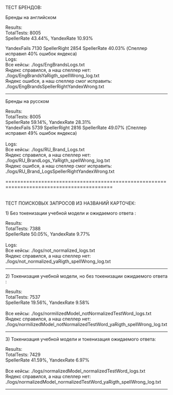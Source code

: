 ТЕСТ БРЕНДОВ:

<p>Бренды на английском</p>
Results:<br>
 TotalTests: 8005<br>
 SpellerRate 43.44%, YandexRate 10.93%<br>
 
 YandexFails 7130 SpellerRight 2854 SpellerRate 40.03% (Спеллер исправил 40% ошибок яндекса)<br>
Logs: <br>
Все кейсы: ./logs/EngBrandsLogs.txt <br>
Яндекс справился, а наш спеллер нет: ./logs/EngBrandsYaRigth_spellWrong_log.txt<br>
Яндекс ошибся, а наш спеллер смог исправить: ./logs/EngBrandsSpellerRightYandexWrong.txt<br>

----------------------------------------------------------------------------------------

<p>Бренды на русском</p>
Results:<br>
 TotalTests: 8005<br>
 SpellerRate 59.14%, YandexRate 28.31%<br>
 YandexFails 5739 SpellerRight 2816 SpellerRate 49.07%  (Спеллер исправил 49% ошибок яндекса)<br>
<br>
Logs: <br>
Все кейсы: ./logs/RU_Brand_Logs.txt <br>
Яндекс справился, а наш спеллер нет: ./logs/RU_BrandLogs_YaRigth_spellWrong_log.txt<br>
Яндекс ошибся, а наш спеллер смог исправить: ./logs/RU_Brand_LogsSpellerRightYandexWrong.txt<br>

==========================================================================================<br><br><br>
ТЕСТ ПОИСКОВЫХ ЗАПРОСОВ ИЗ НАЗВАНИЙ КАРТОЧЕК:

<p>1) Без токенизации учебной модели и ожидаемого ответа : </p>
	Results: <br>
	TotalTests: 7388<br>
	SpellerRate 50.05%, YandexRate 9.77% <br><br>
Logs: <br>
Все кейсы: ./logs/not_normalized_logs.txt <br>
Яндекс справился, а наш спеллер нет: ./logs/not_normalized_yaRigth_spellWrong_log.txt

------------------------------------------------------------------------------------------

<p>2) Токенизация учебной модели, но без токенизации ожидаемого ответа : </p>
		Results: <br>
		TotalTests: 7537 <br>
		SpellerRate 19.56%, YandexRate 9.58% <br><br>
Все кейсы: ./logs/normilizedModel_notNormalizedTestWord_logs.txt<br>
Яндекс справился, а наш спеллер нет: ./logs/normilizedModel_notNormalizedTestWord_yaRigth_spellWrong_log.txt

------------------------------------------------------------------------------------------
<p>3) Токенизация учебной модели и токенизация ожидаемого ответа: </p>
		Results:<br>
		TotalTests: 7429<br>
		SpellerRate 41.59%, YandexRate 6.97%<br><br>
Все кейсы: ./logs/normalizedModel_normalizedTestWord_logs.txt<br>
Яндекс справился, а наш спеллер нет: ./logs/normalizedModel_normalizedTestWord_yaRigth_spellWrong_log.txt

------------------------------------------------------------------------------------------
